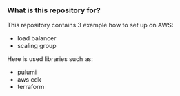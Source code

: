 ### What is this repository for?

This repository contains 3 example how to set up on AWS:
- load balancer
- scaling group

Here is used libraries such as:
- pulumi
- aws cdk
- terraform
